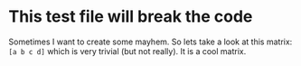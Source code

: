 # This test file will break the code

Sometimes I want to create some mayhem.
So lets take a look at this matrix: `[a b c d]` which is very trivial
(but not really). It is a cool matrix.